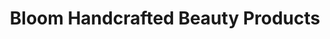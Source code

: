---
title: "Bloom Handcrafted Beauty Products"
url: /houston/bloom-handcrafted-beauty-products/
shop: beauty
---